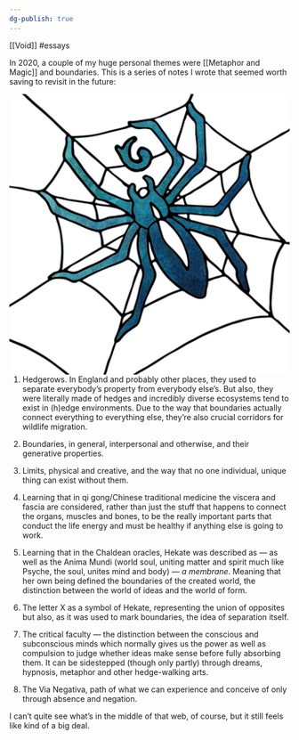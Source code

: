 ```yaml
---
dg-publish: true
---
```


[[Void]]
#essays 

In 2020, a couple of my huge personal themes were [[Metaphor and Magic]] and boundaries. This is a series of notes I wrote that seemed worth saving to revisit in the future:

<img src="/assets/spider.jpeg" style="float: left; margin-right: 25px;">

 1. Hedgerows. In England and probably other places, they used to separate everybody’s property from everybody else’s. But also, they were literally made of hedges and incredibly diverse ecosystems tend to exist in (h)edge environments. Due to the way that boundaries actually connect everything to everything else, they’re also crucial corridors for wildlife migration.

2. Boundaries, in general, interpersonal and otherwise, and their generative properties.
 
3. Limits, physical and creative, and the way that no one individual, unique thing can exist without them.

4. Learning that in qi gong/Chinese traditional medicine the viscera and fascia are considered, rather than just the stuff that happens to connect the organs, muscles and bones, to be the really important parts that conduct the life energy and must be healthy if anything else is going to work.

5. Learning that in the Chaldean oracles, Hekate was described as — as well as the Anima Mundi (world soul, uniting matter and spirit much like Psyche, the soul, unites mind and body) — *a membrane*. Meaning that her own being defined the boundaries of the created world, the distinction between the world of ideas and the world of form.

6. The letter X as a symbol of Hekate, representing the union of opposites but also, as it was used to mark boundaries, the idea of separation itself.

7. The critical faculty — the distinction between the conscious and subconscious minds which normally gives us the power as well as compulsion to judge whether ideas make sense before fully absorbing them. It can be sidestepped (though only partly) through dreams, hypnosis, metaphor and other hedge-walking arts.

8. The Via Negativa, path of what we can experience and conceive of only through absence and negation.

I can’t quite see what’s in the middle of that web, of course, but it still feels like kind of a big deal.